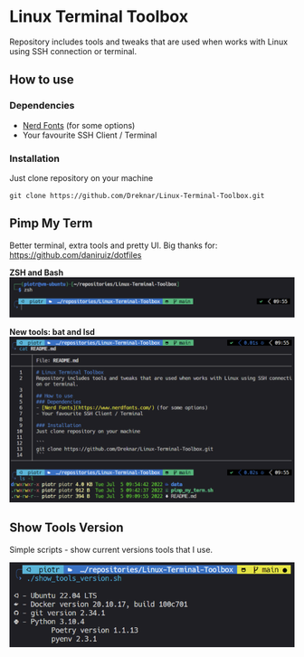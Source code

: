 # Linux Terminal Toolbox
Repository includes tools and tweaks that are used when works with Linux using SSH connection or terminal.

## How to use
### Dependencies
- [Nerd Fonts](https://www.nerdfonts.com/) (for some options)
- Your favourite SSH Client / Terminal

### Installation
Just clone repository on your machine

```
git clone https://github.com/Dreknar/Linux-Terminal-Toolbox.git
```
## Pimp My Term
Better terminal, extra tools and pretty UI. Big thanks for: https://github.com/daniruiz/dotfiles

**ZSH and Bash**
![](https://raw.githubusercontent.com/Dreknar/Linux-Terminal-Toolbox/main/data/screenshots/zsh_and_bash.png?token=GHSAT0AAAAAABWI3PGAJ4YATEOI6NYSAJSOYWEBQQQ "ZSH and Bash")

**New tools: bat and lsd**
![](https://raw.githubusercontent.com/Dreknar/Linux-Terminal-Toolbox/main/data/screenshots/bat_and_lsd.png?token=GHSAT0AAAAAABWI3PGAUQZEQAJ2H3SVK3M4YWEBQFQ "BAT and LSD")

## Show Tools Version
Simple scripts - show current versions tools that I use.

![](https://raw.githubusercontent.com/Dreknar/Linux-Terminal-Toolbox/main/data/screenshots/show_tools_versions.png "show_tools_version.sh")
